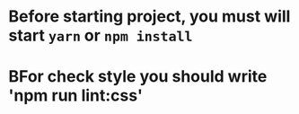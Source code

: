 # Before starting project, you must will start `yarn` or `npm install`

# BFor check style you should write 'npm run lint:css'